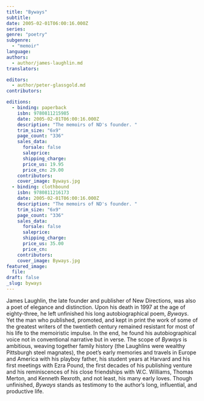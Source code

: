 ```yaml
---
title: "Byways"
subtitle:
date: 2005-02-01T06:00:16.000Z
series:
genre: "poetry"
subgenre:
  - "memoir"
language:
authors:
  - author/james-laughlin.md
translators:

editors:
  - author/peter-glassgold.md
contributors:

editions:
  - binding: paperback
    isbn: 9780811215985
    date: 2005-02-01T06:00:16.000Z
    description: "The memoirs of ND's founder. "
    trim_size: "6x9"
    page_count: "336"
    sales_data:
      forsale: false
      saleprice:
      shipping_charge:
      price_us: 19.95
      price_cn: 29.00
    contributors:
    cover_image: Byways.jpg
  - binding: clothbound
    isbn: 9780811216173
    date: 2005-02-01T06:00:16.000Z
    description: "The memoirs of ND's founder. "
    trim_size: "6x9"
    page_count: "336"
    sales_data:
      forsale: false
      saleprice:
      shipping_charge:
      price_us: 35.00
      price_cn:
    contributors:
    cover_image: Byways.jpg
featured_image:
  file:
draft: false
_slug: byways
---
```


James Laughlin, the late founder and publisher of New Directions, was also a poet of elegance and distinction. Upon his death in 1997 at the age of eighty-three, he left unfinished his long autobiographical poem, _Byways_. Yet the man who published, promoted, and kept in print the work of some of the greatest writers of the twentieth century remained resistant for most of his life to the memoiristic impulse. In the end, he found his autobiographical voice not in conventional narrative but in verse. The scope of _Byways_ is ambitious, weaving together family history (the Laughlins were wealthy Pittsburgh steel magnates), the poet’s early memories and travels in Europe and America with his playboy father, his student years at Harvard and his first meetings with Ezra Pound, the first decades of his publishing venture and his reminiscences of his close friendships with W.C. Williams, Thomas Merton, and Kenneth Rexroth, and not least, his many early loves. Though unfinished, _Byways_ stands as testimony to the author’s long, influential, and productive life.

